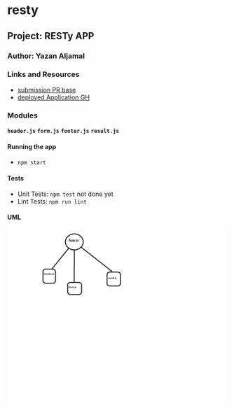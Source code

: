 # resty

## Project: RESTy APP

### Author: Yazan Aljamal

### Links and Resources

- [submission PR base](https://github.com/yaljamal-401-advanced-javascript/resty-v2/pull/6)
- [deployed Application GH](https://yaljamal-401-advanced-javascript.github.io/resty-v2/)

### Modules

**`header.js`**
**`form.js`**
**`footer.js`**
**`result.js`**

#### Running the app

- `npm start`

#### Tests

- Unit Tests: `npm test` not done yet
- Lint Tests: `npm run lint`


#### UML
![UML](./resty.png)




